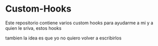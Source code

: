 # Custom-Hooks

Este repositorio contiene varios custom hooks para ayudarme a mi y a quien le sriva, estos hooks 

tambien la idea es que yo no quiero volver a escribirlos